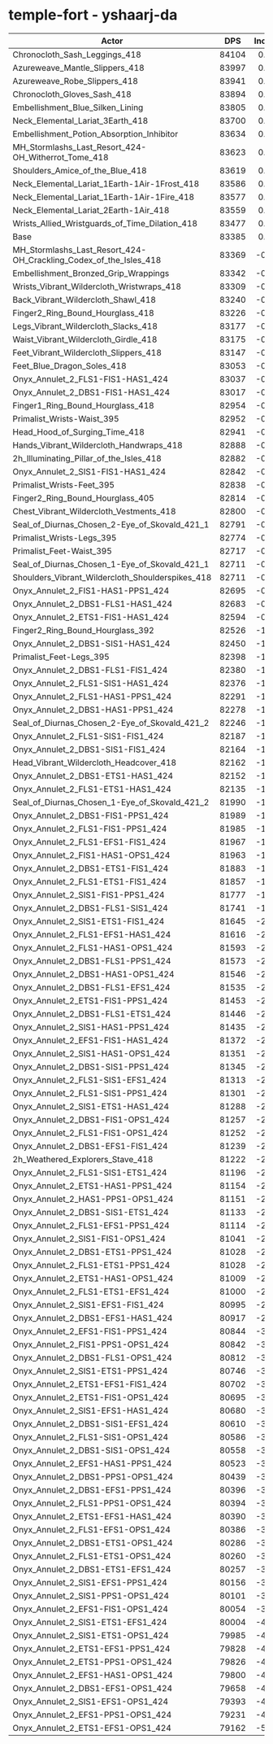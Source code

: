 # temple-fort - yshaarj-da
| Actor | DPS | Increase |
|---|:---:|:---:|
|Chronocloth_Sash_Leggings_418|84104|0.86%|
|Azureweave_Mantle_Slippers_418|83997|0.73%|
|Azureweave_Robe_Slippers_418|83941|0.67%|
|Chronocloth_Gloves_Sash_418|83894|0.61%|
|Embellishment_Blue_Silken_Lining|83805|0.50%|
|Neck_Elemental_Lariat_3Earth_418|83700|0.38%|
|Embellishment_Potion_Absorption_Inhibitor|83634|0.30%|
|MH_Stormlashs_Last_Resort_424-OH_Witherrot_Tome_418|83623|0.29%|
|Shoulders_Amice_of_the_Blue_418|83619|0.28%|
|Neck_Elemental_Lariat_1Earth-1Air-1Frost_418|83586|0.24%|
|Neck_Elemental_Lariat_1Earth-1Air-1Fire_418|83577|0.23%|
|Neck_Elemental_Lariat_2Earth-1Air_418|83559|0.21%|
|Wrists_Allied_Wristguards_of_Time_Dilation_418|83477|0.11%|
|Base|83385|0.00%|
|MH_Stormlashs_Last_Resort_424-OH_Crackling_Codex_of_the_Isles_418|83369|-0.02%|
|Embellishment_Bronzed_Grip_Wrappings|83342|-0.05%|
|Wrists_Vibrant_Wildercloth_Wristwraps_418|83309|-0.09%|
|Back_Vibrant_Wildercloth_Shawl_418|83240|-0.17%|
|Finger2_Ring_Bound_Hourglass_418|83226|-0.19%|
|Legs_Vibrant_Wildercloth_Slacks_418|83177|-0.25%|
|Waist_Vibrant_Wildercloth_Girdle_418|83175|-0.25%|
|Feet_Vibrant_Wildercloth_Slippers_418|83147|-0.29%|
|Feet_Blue_Dragon_Soles_418|83053|-0.40%|
|Onyx_Annulet_2_FLS1-FIS1-HAS1_424|83037|-0.42%|
|Onyx_Annulet_2_DBS1-FIS1-HAS1_424|83017|-0.44%|
|Finger1_Ring_Bound_Hourglass_418|82954|-0.52%|
|Primalist_Wrists-Waist_395|82952|-0.52%|
|Head_Hood_of_Surging_Time_418|82941|-0.53%|
|Hands_Vibrant_Wildercloth_Handwraps_418|82888|-0.60%|
|2h_Illuminating_Pillar_of_the_Isles_418|82882|-0.60%|
|Onyx_Annulet_2_SIS1-FIS1-HAS1_424|82842|-0.65%|
|Primalist_Wrists-Feet_395|82838|-0.66%|
|Finger2_Ring_Bound_Hourglass_405|82814|-0.68%|
|Chest_Vibrant_Wildercloth_Vestments_418|82800|-0.70%|
|Seal_of_Diurnas_Chosen_2-Eye_of_Skovald_421_1|82791|-0.71%|
|Primalist_Wrists-Legs_395|82774|-0.73%|
|Primalist_Feet-Waist_395|82717|-0.80%|
|Seal_of_Diurnas_Chosen_1-Eye_of_Skovald_421_1|82711|-0.81%|
|Shoulders_Vibrant_Wildercloth_Shoulderspikes_418|82711|-0.81%|
|Onyx_Annulet_2_FIS1-HAS1-PPS1_424|82695|-0.83%|
|Onyx_Annulet_2_DBS1-FLS1-HAS1_424|82683|-0.84%|
|Onyx_Annulet_2_ETS1-FIS1-HAS1_424|82594|-0.95%|
|Finger2_Ring_Bound_Hourglass_392|82526|-1.03%|
|Onyx_Annulet_2_DBS1-SIS1-HAS1_424|82450|-1.12%|
|Primalist_Feet-Legs_395|82398|-1.18%|
|Onyx_Annulet_2_DBS1-FLS1-FIS1_424|82380|-1.21%|
|Onyx_Annulet_2_FLS1-SIS1-HAS1_424|82376|-1.21%|
|Onyx_Annulet_2_FLS1-HAS1-PPS1_424|82291|-1.31%|
|Onyx_Annulet_2_DBS1-HAS1-PPS1_424|82278|-1.33%|
|Seal_of_Diurnas_Chosen_2-Eye_of_Skovald_421_2|82246|-1.37%|
|Onyx_Annulet_2_FLS1-SIS1-FIS1_424|82187|-1.44%|
|Onyx_Annulet_2_DBS1-SIS1-FIS1_424|82164|-1.46%|
|Head_Vibrant_Wildercloth_Headcover_418|82162|-1.47%|
|Onyx_Annulet_2_DBS1-ETS1-HAS1_424|82152|-1.48%|
|Onyx_Annulet_2_FLS1-ETS1-HAS1_424|82135|-1.50%|
|Seal_of_Diurnas_Chosen_1-Eye_of_Skovald_421_2|81990|-1.67%|
|Onyx_Annulet_2_DBS1-FIS1-PPS1_424|81989|-1.67%|
|Onyx_Annulet_2_FLS1-FIS1-PPS1_424|81985|-1.68%|
|Onyx_Annulet_2_FLS1-EFS1-FIS1_424|81967|-1.70%|
|Onyx_Annulet_2_FIS1-HAS1-OPS1_424|81963|-1.71%|
|Onyx_Annulet_2_DBS1-ETS1-FIS1_424|81883|-1.80%|
|Onyx_Annulet_2_FLS1-ETS1-FIS1_424|81857|-1.83%|
|Onyx_Annulet_2_SIS1-FIS1-PPS1_424|81777|-1.93%|
|Onyx_Annulet_2_DBS1-FLS1-SIS1_424|81741|-1.97%|
|Onyx_Annulet_2_SIS1-ETS1-FIS1_424|81645|-2.09%|
|Onyx_Annulet_2_FLS1-EFS1-HAS1_424|81616|-2.12%|
|Onyx_Annulet_2_FLS1-HAS1-OPS1_424|81593|-2.15%|
|Onyx_Annulet_2_DBS1-FLS1-PPS1_424|81573|-2.17%|
|Onyx_Annulet_2_DBS1-HAS1-OPS1_424|81546|-2.21%|
|Onyx_Annulet_2_DBS1-FLS1-EFS1_424|81535|-2.22%|
|Onyx_Annulet_2_ETS1-FIS1-PPS1_424|81453|-2.32%|
|Onyx_Annulet_2_DBS1-FLS1-ETS1_424|81446|-2.33%|
|Onyx_Annulet_2_SIS1-HAS1-PPS1_424|81435|-2.34%|
|Onyx_Annulet_2_EFS1-FIS1-HAS1_424|81372|-2.41%|
|Onyx_Annulet_2_SIS1-HAS1-OPS1_424|81351|-2.44%|
|Onyx_Annulet_2_DBS1-SIS1-PPS1_424|81345|-2.45%|
|Onyx_Annulet_2_FLS1-SIS1-EFS1_424|81313|-2.48%|
|Onyx_Annulet_2_FLS1-SIS1-PPS1_424|81301|-2.50%|
|Onyx_Annulet_2_SIS1-ETS1-HAS1_424|81288|-2.51%|
|Onyx_Annulet_2_DBS1-FIS1-OPS1_424|81257|-2.55%|
|Onyx_Annulet_2_FLS1-FIS1-OPS1_424|81252|-2.56%|
|Onyx_Annulet_2_DBS1-EFS1-FIS1_424|81239|-2.57%|
|2h_Weathered_Explorers_Stave_418|81222|-2.59%|
|Onyx_Annulet_2_FLS1-SIS1-ETS1_424|81196|-2.63%|
|Onyx_Annulet_2_ETS1-HAS1-PPS1_424|81154|-2.68%|
|Onyx_Annulet_2_HAS1-PPS1-OPS1_424|81151|-2.68%|
|Onyx_Annulet_2_DBS1-SIS1-ETS1_424|81133|-2.70%|
|Onyx_Annulet_2_FLS1-EFS1-PPS1_424|81114|-2.72%|
|Onyx_Annulet_2_SIS1-FIS1-OPS1_424|81041|-2.81%|
|Onyx_Annulet_2_DBS1-ETS1-PPS1_424|81028|-2.83%|
|Onyx_Annulet_2_FLS1-ETS1-PPS1_424|81028|-2.83%|
|Onyx_Annulet_2_ETS1-HAS1-OPS1_424|81009|-2.85%|
|Onyx_Annulet_2_FLS1-ETS1-EFS1_424|81000|-2.86%|
|Onyx_Annulet_2_SIS1-EFS1-FIS1_424|80995|-2.87%|
|Onyx_Annulet_2_DBS1-EFS1-HAS1_424|80917|-2.96%|
|Onyx_Annulet_2_EFS1-FIS1-PPS1_424|80844|-3.05%|
|Onyx_Annulet_2_FIS1-PPS1-OPS1_424|80842|-3.05%|
|Onyx_Annulet_2_DBS1-FLS1-OPS1_424|80812|-3.09%|
|Onyx_Annulet_2_SIS1-ETS1-PPS1_424|80746|-3.16%|
|Onyx_Annulet_2_ETS1-EFS1-FIS1_424|80702|-3.22%|
|Onyx_Annulet_2_ETS1-FIS1-OPS1_424|80695|-3.23%|
|Onyx_Annulet_2_SIS1-EFS1-HAS1_424|80680|-3.24%|
|Onyx_Annulet_2_DBS1-SIS1-EFS1_424|80610|-3.33%|
|Onyx_Annulet_2_FLS1-SIS1-OPS1_424|80586|-3.36%|
|Onyx_Annulet_2_DBS1-SIS1-OPS1_424|80558|-3.39%|
|Onyx_Annulet_2_EFS1-HAS1-PPS1_424|80523|-3.43%|
|Onyx_Annulet_2_DBS1-PPS1-OPS1_424|80439|-3.53%|
|Onyx_Annulet_2_DBS1-EFS1-PPS1_424|80396|-3.58%|
|Onyx_Annulet_2_FLS1-PPS1-OPS1_424|80394|-3.59%|
|Onyx_Annulet_2_ETS1-EFS1-HAS1_424|80390|-3.59%|
|Onyx_Annulet_2_FLS1-EFS1-OPS1_424|80386|-3.60%|
|Onyx_Annulet_2_DBS1-ETS1-OPS1_424|80286|-3.72%|
|Onyx_Annulet_2_FLS1-ETS1-OPS1_424|80260|-3.75%|
|Onyx_Annulet_2_DBS1-ETS1-EFS1_424|80257|-3.75%|
|Onyx_Annulet_2_SIS1-EFS1-PPS1_424|80156|-3.87%|
|Onyx_Annulet_2_SIS1-PPS1-OPS1_424|80101|-3.94%|
|Onyx_Annulet_2_EFS1-FIS1-OPS1_424|80054|-3.99%|
|Onyx_Annulet_2_SIS1-ETS1-EFS1_424|80004|-4.05%|
|Onyx_Annulet_2_SIS1-ETS1-OPS1_424|79985|-4.08%|
|Onyx_Annulet_2_ETS1-EFS1-PPS1_424|79828|-4.27%|
|Onyx_Annulet_2_ETS1-PPS1-OPS1_424|79826|-4.27%|
|Onyx_Annulet_2_EFS1-HAS1-OPS1_424|79800|-4.30%|
|Onyx_Annulet_2_DBS1-EFS1-OPS1_424|79658|-4.47%|
|Onyx_Annulet_2_SIS1-EFS1-OPS1_424|79393|-4.79%|
|Onyx_Annulet_2_EFS1-PPS1-OPS1_424|79231|-4.98%|
|Onyx_Annulet_2_ETS1-EFS1-OPS1_424|79162|-5.06%|
